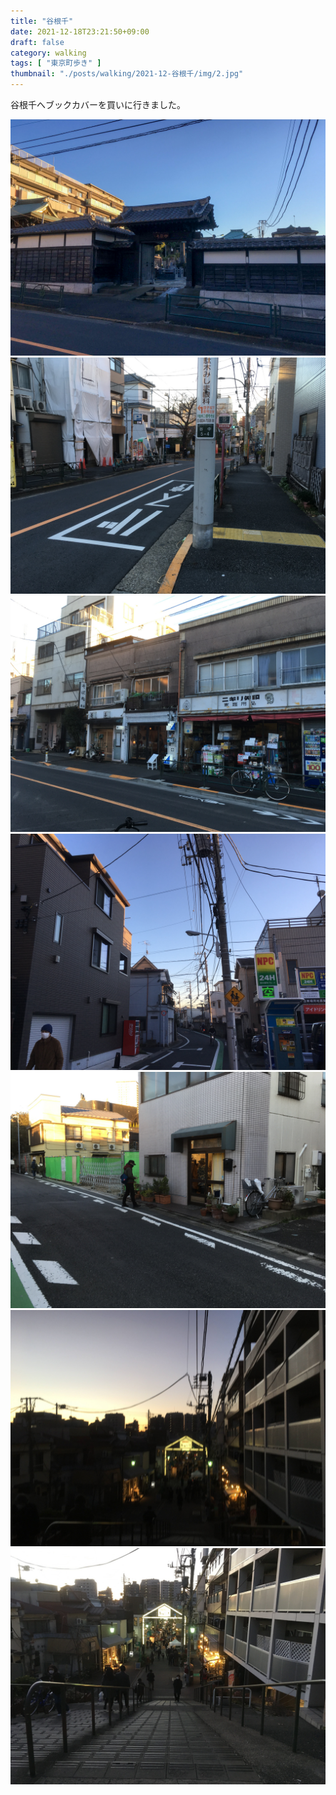 ```yaml
---
title: "谷根千"
date: 2021-12-18T23:21:50+09:00
draft: false
category: walking
tags: [ "東京町歩き" ]
thumbnail: "./posts/walking/2021-12-谷根千/img/2.jpg"
---
```

谷根千へブックカバーを買いに行きました。    

<!--more-->

![](./img/1.jpg)
![](./img/2.jpg)
![](./img/3.jpg)
![](./img/4.jpg)
![](./img/5.jpg)
![](./img/6.jpg)
![](./img/7.jpg)
